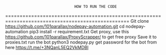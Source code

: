                                    HOW TO RUN THE CODE
=================================================================================================
Git clone https://github.com/101parallax/nodepay-automation.git
cd nodepay-automation 
pip3 install -r requirement.txt 
Get proxy, use this https://github.com/101parallax/ProxyScrapper/ to get free proxy 
Save it to proxies.txt 
run the bot python3 nodepay.py get password for the bot from here https://t.me/+3NQanL5EQ2VkMDBl